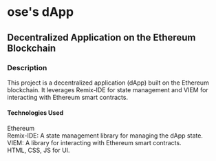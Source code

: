 # ose's dApp
## Decentralized Application on the Ethereum Blockchain
### Description
This project is a decentralized application (dApp) built on the Ethereum blockchain. It leverages Remix-IDE for state management and VIEM for interacting with Ethereum smart contracts.
#### Technologies Used
Ethereum <br>
Remix-IDE: A state management library for managing the dApp state.<br>
VIEM: A library for interacting with Ethereum smart contracts.<br>
HTML, CSS, JS for UI.
